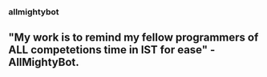 ### allmightybot
## "My work is to remind my fellow programmers of ALL competetions time in IST for ease" - AllMightyBot.

